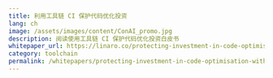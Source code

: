 ```yaml
---
title: 利用工具链 CI 保护代码优化投资
lang: ch
image: /assets/images/content/ConAI_promo.jpg
description: 阅读使用工具链 CI 保护代码优化投资白皮书
whitepaper_url: https://linaro.co/protecting-investment-in-code-optimisation-with-toolchain-ci
category: toolchain
permalink: /whitepapers/protecting-investment-in-code-optimisation-with-toolchain-ci-linaro-white-paper/
---
```

